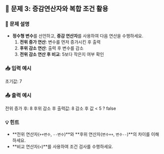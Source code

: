 ## 🔄 **문제 3: 증감연산자와 복합 조건 활용**

### 📝 **문제 설명**
- **정수형 변수**를 선언하고, **증감 연산자**를 사용하여 다음 연산을 수행하세요.
    1. **전위 증가 연산**: 변수를 먼저 증가시킨 후 출력
    2. **후위 감소 연산**: 출력 후 변수를 감소
    3. **전위 감소 연산 후 비교**: 5보다 작은지 여부 확인

### 📥 **입력 예시**
초기값: 7


### 📤 **출력 예시**
전위 증가 후: 8 후위 감소 후 출력값: 8 감소 후 값 < 5 ? false

### 💡 **힌트**
- **전위 연산자(`++변수`, `--변수`)**와 **후위 연산자(`변수++`, `변수--`)**의 차이를 이해하세요.
- **비교 연산자(`<`)**를 사용하여 조건 검사를 수행하세요.
